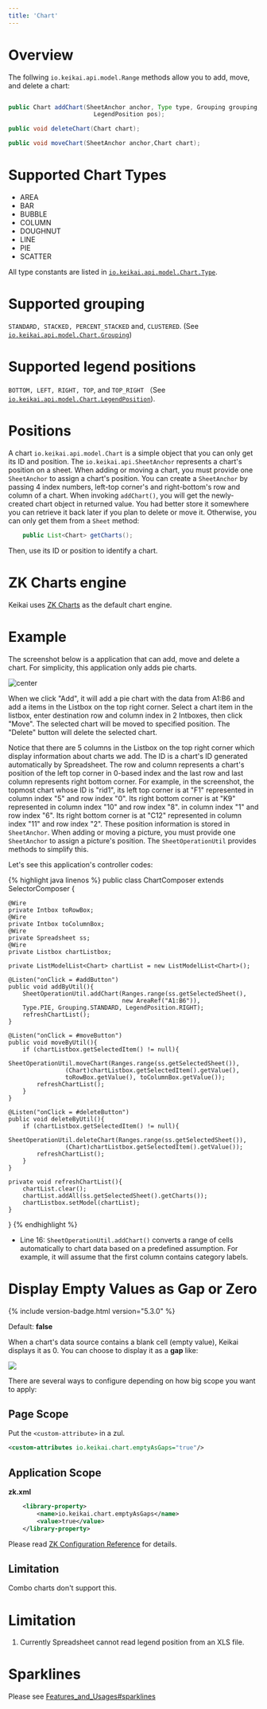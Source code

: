 ```yaml
---
title: 'Chart'
---
```


# Overview

The follwing `io.keikai.api.model.Range` methods allow you to add, move, and delete a chart:

```java

public Chart addChart(SheetAnchor anchor, Type type, Grouping grouping, 
                        LegendPosition pos);

public void deleteChart(Chart chart);

public void moveChart(SheetAnchor anchor,Chart chart);
```


# Supported Chart Types
* AREA
* BAR
* BUBBLE
* COLUMN
* DOUGHNUT
* LINE
* PIE
* SCATTER

All type constants are listed in [`io.keikai.api.model.Chart.Type`](https://keikai.io/javadoc/latest/io/keikai/api/model/Chart.Type.html). 


# Supported grouping 
`STANDARD, STACKED, PERCENT_STACKED` and, `CLUSTERED`. (See [`io.keikai.api.model.Chart.Grouping`](https://keikai.io/javadoc/latest/io/keikai/api/model/Chart.Grouping.html)) 

# Supported legend positions 
`BOTTOM, LEFT, RIGHT, TOP`, and `TOP_RIGHT` （See [`io.keikai.api.model.Chart.LegendPosition`](https://keikai.io/javadoc/latest/io/keikai/api/model/Chart.LegendPosition.html)).


# Positions
A chart `io.keikai.api.model.Chart` is a simple object that you can only 
get its ID and position. The `io.keikai.api.SheetAnchor` represents a chart's position on a sheet. 
When adding or moving a chart, you must provide one `SheetAnchor` to assign 
a chart's position. You can create a `SheetAnchor` by passing 4 index numbers, 
left-top corner's and right-bottom's row and column of a chart. When invoking `addChart()`,
you will get the newly-created chart object in returned value. You had
better store it somewhere you can retrieve it back later if you plan to
delete or move it. Otherwise, you can only get them from a `Sheet` method:

```java
    public List<Chart> getCharts();
```

Then, use its ID or position to identify a chart.

# ZK Charts engine

Keikai uses [ZK Charts](https://www.zkoss.org/product/zkcharts) as the default chart engine.

# Example

The screenshot below is a application that can add, move and delete a
chart. For simplicity, this application only adds pie charts.

![center]({{site.devref_image_folder}}/Zss-essentials-chart.png)

When we click "Add", it will add a pie chart with the data from A1:B6
and add a items in the Listbox on the top right corner. Select a chart
item in the listbox, enter destination row and column index in 2
Intboxes, then click "Move". The selected chart will be moved to
specified position. The "Delete" button will delete the selected chart.

Notice that there are 5 columns in the Listbox on the top right corner
which display information about charts we add. The ID is a chart's ID
generated automatically by Spreadsheet. The row and column represents a
chart's position of the left top corner in 0-based index and the last
row and last column represents right bottom corner. 
For example, in the screenshot, the topmost chart whose
ID is "rid1", its left top corner is at "F1" represented in column index
"5" and row index "0". Its right bottom corner is at "K9" represented in
column index "10" and row index "8". in column index "1" and row index
"6". Its right bottom corner is at "C12" represented in column index
"11" and row index "2". These position information is stored in
`SheetAnchor`. When adding or moving a picture, you must provide one
`SheetAnchor` to assign a picture's position. The `SheetOperationUtil`
provides methods to simplify this.

Let's see this application's controller codes:

{% highlight java linenos %}
public class ChartComposer extends SelectorComposer<Component> {

    @Wire
    private Intbox toRowBox;
    @Wire
    private Intbox toColumnBox;
    @Wire
    private Spreadsheet ss;
    @Wire
    private Listbox chartListbox;

    private ListModelList<Chart> chartList = new ListModelList<Chart>();

    @Listen("onClick = #addButton")
    public void addByUtil(){
        SheetOperationUtil.addChart(Ranges.range(ss.getSelectedSheet(),
                                    new AreaRef("A1:B6")),
        Type.PIE, Grouping.STANDARD, LegendPosition.RIGHT);
        refreshChartList();
    }
    
    @Listen("onClick = #moveButton")
    public void moveByUtil(){
        if (chartListbox.getSelectedItem() != null){
            SheetOperationUtil.moveChart(Ranges.range(ss.getSelectedSheet()),
                    (Chart)chartListbox.getSelectedItem().getValue(),
                    toRowBox.getValue(), toColumnBox.getValue());
            refreshChartList();
        }
    }
    
    @Listen("onClick = #deleteButton")
    public void deleteByUtil(){
        if (chartListbox.getSelectedItem() != null){
            SheetOperationUtil.deleteChart(Ranges.range(ss.getSelectedSheet()), 
                    (Chart)chartListbox.getSelectedItem().getValue());
            refreshChartList();
        }
    }

    private void refreshChartList(){
        chartList.clear();
        chartList.addAll(ss.getSelectedSheet().getCharts());
        chartListbox.setModel(chartList);
    }
}
{% endhighlight %}

- Line 16: `SheetOperationUtil.addChart()` converts a range of cells
automatically to chart data based on a predefined assumption. For
example, it will assume that the first column contains category
labels.


# Display Empty Values as Gap or Zero
{% include version-badge.html version="5.3.0" %}

Default: **false**

When a chart's data source contains a blank cell (empty value), Keikai displays it as 0. You can choose to display it as a **gap** like:

![]({{site.devref_image_folder}}/empty-cell-as-gap.png)


There are several ways to configure depending on how big scope you want to apply:
## Page Scope
Put the `<custom-attribute>` in a zul.
```xml
<custom-attributes io.keikai.chart.emptyAsGaps="true"/>
```

## Application Scope

**zk.xml**
```xml
    <library-property>
        <name>io.keikai.chart.emptyAsGaps</name>
        <value>true</value>
    </library-property>
```

Please read [ZK Configuration Reference](https://www.zkoss.org/wiki/ZK_Configuration_Reference/zk.xml/The_Library_Properties) for details.

## Limitation
Combo charts don't support this.


# Limitation 

1.  Currently Spreadsheet cannot read legend position from an XLS file.

# Sparklines
Please see [Features_and_Usages#sparklines](/dev-ref/Features_and_Usages#sparklines)